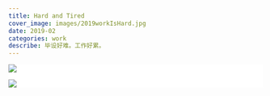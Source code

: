 ```yaml
---
title: Hard and Tired
cover_image: images/2019workIsHard.jpg
date: 2019-02
categories: work
describe: 毕设好难。工作好累。
---
```

<div style=" background-color:white; ">
<a  href="https://waterpatch.oss-cn-guangzhou.aliyuncs.com/illustration/Work_Is_Hard/KS.jpg" class="fancybox" data-fancybox="gallery1"><img class="content-a-img" src="https://waterpatch.oss-cn-guangzhou.aliyuncs.com/illustration/Work_Is_Hard/KS.jpg" ></a>

<a  href="https://waterpatch.oss-cn-guangzhou.aliyuncs.com/illustration/Work_Is_Hard/JC.jpg" class="fancybox" data-fancybox="gallery1"><img class="content-a-img" src="https://waterpatch.oss-cn-guangzhou.aliyuncs.com/illustration/Work_Is_Hard/JC.jpg" ></a>
</div>